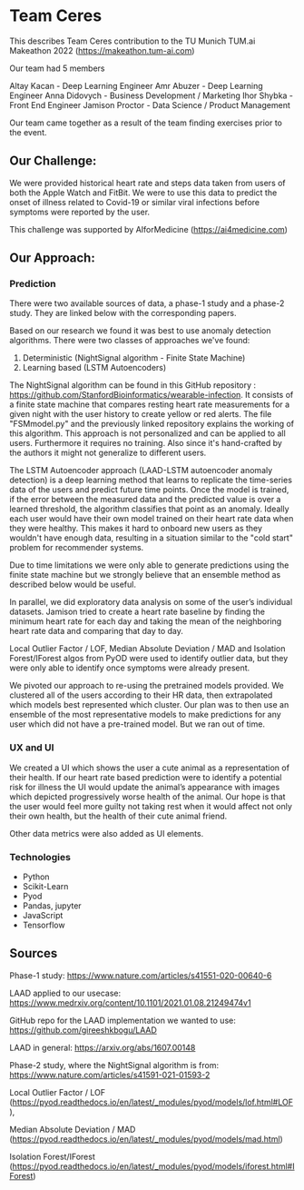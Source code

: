 # Team Ceres
This describes Team Ceres contribution to the TU Munich TUM.ai Makeathon 2022 (https://makeathon.tum-ai.com)

Our team had 5 members

Altay Kacan - Deep Learning Engineer
Amr Abuzer - Deep Learning Engineer 
Anna Didovych - Business Development / Marketing
Ihor Shybka - Front End Engineer
Jamison Proctor - Data Science / Product Management

Our team came together as a result of the team finding exercises prior to the event. 

## Our Challenge:

We were provided historical heart rate and steps data taken from users of both the Apple Watch and FitBit. 
We were to use this data to predict the onset of illness related to Covid-19 or similar viral infections 
before symptoms were reported by the user.

This challenge was supported by AIforMedicine (https://ai4medicine.com)

## Our Approach:

### Prediction
There were two available sources of data, a phase-1 study and a phase-2 study. They are linked below with the corresponding papers.

Based on our research we found it was best to use anomaly detection algorithms. There were two classes of approaches we've found: 
1. Deterministic (NightSignal algorithm - Finite State Machine)
2. Learning based (LSTM Autoencoders)

The NightSignal algorithm can be found in this GitHub repository : https://github.com/StanfordBioinformatics/wearable-infection. It consists of a finite state machine that compares resting heart rate measurements for a given night with the user history to create yellow or red alerts. The file "FSMmodel.py" and the previously linked repository explains the working of this algorithm. This approach is not personalized and can be applied to all users. Furthermore it requires no training. Also since it's hand-crafted by the authors it might not generalize to different users.

The LSTM Autoencoder approach (LAAD-LSTM autoencoder anomaly detection) is a deep learning method that learns to replicate the time-series data of the users and predict future time points. Once the model is trained, if the error between the measured data and the predicted value is over a learned threshold, the algorithm classifies that point as an anomaly. Ideally each user would have their own model trained on their heart rate data when they were healthy. This makes it hard to onboard new users as they wouldn't have enough data, resulting in a situation similar to the "cold start" problem for recommender systems. 

Due to time limitations we were only able to generate predictions using the finite state machine but we strongly believe that an ensemble method as described below would be useful.

In parallel, we did exploratory data analysis on some of the user’s individual datasets. Jamison tried to create a heart rate baseline by finding the minimum heart rate for each day and taking the mean of the neighboring heart rate data and comparing that day to day. 

Local Outlier Factor / LOF, Median Absolute Deviation / MAD and Isolation Forest/IForest algos from PyOD were used to identify outlier data, but they were only able to identify once symptoms were already present. 

We pivoted our approach to re-using the pretrained models provided. We clustered all of the users according to their HR data, then extrapolated which models best represented which cluster. Our plan was to then use an ensemble of the most representative models to make predictions for any user which did not have a pre-trained model. But we ran out of time. 

### UX and UI

We created a UI which shows the user a cute animal as a representation of their health. If our heart rate based prediction were to identify a potential risk for illness the UI would update the animal’s appearance with images which depicted progressively worse health of the animal. Our hope is that the user would feel more guilty not taking rest when it would affect not only their own health, but the health of their cute animal friend. 

Other data metrics were also added as UI elements.  

### Technologies
* Python
* Scikit-Learn
* Pyod
* Pandas, jupyter
* JavaScript
* Tensorflow

## Sources
Phase-1 study: https://www.nature.com/articles/s41551-020-00640-6

LAAD applied to our usecase: https://www.medrxiv.org/content/10.1101/2021.01.08.21249474v1

GitHub repo for the LAAD implementation we wanted to use: https://github.com/gireeshkbogu/LAAD

LAAD in general: https://arxiv.org/abs/1607.00148

Phase-2 study, where the NightSignal algorithm is from: https://www.nature.com/articles/s41591-021-01593-2

Local Outlier Factor / LOF (https://pyod.readthedocs.io/en/latest/_modules/pyod/models/lof.html#LOF), 

Median Absolute Deviation / MAD (https://pyod.readthedocs.io/en/latest/_modules/pyod/models/mad.html)

Isolation Forest/IForest (https://pyod.readthedocs.io/en/latest/_modules/pyod/models/iforest.html#IForest) 


